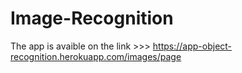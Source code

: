 # Image-Recognition
The app is avaible on the link >>> https://app-object-recognition.herokuapp.com/images/page
